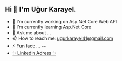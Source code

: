 ## Hi 👋 I'm Uğur Karayel.

<!-- **ugurkryl41/ugurkryl41** is a ✨ _special_ ✨ repository because its `README.md` (this file) appears on your GitHub profile. -->


- 🔭 I’m currently working on Asp.Net Core Web API
- 🌱 I’m currently learning Asp.Net Core
- 💬 Ask me about ...
- 📫 How to reach me: ugurkarayel41@gmail.com
- ⚡ Fun fact: ... **--**
- [ ✨ Linkedln Adress ✨ ](https://www.linkedin.com/in/ugurkarayel/)

